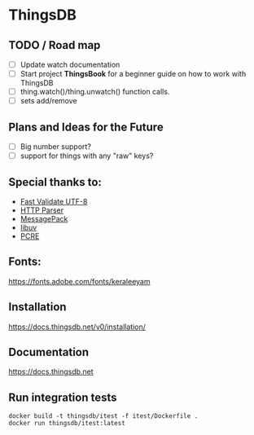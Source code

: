 # ThingsDB

## TODO / Road map

- [ ] Update watch documentation
- [ ] Start project **ThingsBook** for a beginner guide on how to work with ThingsDB
- [ ] thing.watch()/thing.unwatch() function calls.
- [ ] sets add/remove

## Plans and Ideas for the Future

- [ ] Big number support?
- [ ] support for things with any "raw" keys?

## Special thanks to:

 - [Fast Validate UTF-8](https://github.com/lemire/fastvalidate-utf-8)
 - [HTTP Parser](https://github.com/nodejs/http-parser/releases)
 - [MessagePack](https://github.com/msgpack/msgpack-c)
 - [libuv](https://libuv.org)
 - [PCRE](https://www.pcre.org)

## Fonts:

https://fonts.adobe.com/fonts/keraleeyam

## Installation

https://docs.thingsdb.net/v0/installation/

## Documentation

https://docs.thingsdb.net

## Run integration tests
```
docker build -t thingsdb/itest -f itest/Dockerfile .
docker run thingsdb/itest:latest
```

